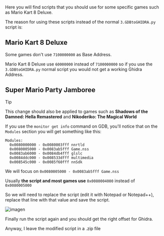 Here you will find scripts that you should use for some specific games such as Mario Kart 8 Deluxe.

The reason for using these scripts instead of the normal `3.GDBtoGHIDRA.py` script is:

## Mario Kart 8 Deluxe

Some games don't use `7100000000` as Base Address.

Mario Kart 8 Deluxe use `60000000` instead of `7100000000` so if you use the `3.GDBtoGHIDRA.py` normal script you would not get a working Ghidra Address.

## Super Mario Party Jamboree

>[!TIP]
This change should also be applied to games such as **Shadows of the Damned: Hella Remastered** and **Nikoderiko: The Magical World**

If you use the `monitor get info` command on GDB, you'll notice that on the `Modules` section you will get something like this:

```
Modules:
  0x0080000000 - 0x0080003fff nnrtld
  0x0080005000 - 0x0083ab5fff Game.nss
  0x0083ab6000 - 0x0084db4fff glslc
  0x0084ddc000 - 0x008533dfff multimedia
  0x008545c000 - 0x0085f60fff nnSdk
  ```
We will focus on `0x0080005000 - 0x0083ab5fff Game.nss`

Usually **the script and most games use** `0x0080004000` instead of `0x0080005000`

So we will need to replace the script (edit it with Notepad or Notepad++), replace that line with that value and save the script. 

![imagen](https://i.imgur.com/OoCWkDf.png)

Finally run the script again and you should get the right offset for Ghidra.

Anyway, I leave the modified script in a .zip file